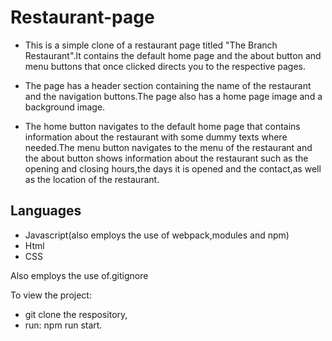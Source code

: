 # Restaurant-page

- This is a simple clone of a restaurant page titled "The Branch Restaurant".It contains the default home page and the about button and menu buttons that once clicked directs you to the respective pages.

- The page has a header section containing the name of the restaurant and the navigation buttons.The page also has a home page image and a background image.

- The home button navigates to the default home page that contains information about the restaurant with some dummy texts where needed.The menu button navigates to the menu of the restaurant and the about button shows information about the restaurant such as the opening and closing hours,the days it is opened and the contact,as well as the location of the restaurant.

## Languages

- Javascript(also employs the use of webpack,modules and npm)
- Html
- CSS

Also employs the use of.gitignore


To view the project:
- git clone the respository,
- run: npm run start.
